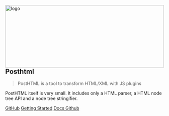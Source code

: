 <img align="right" width="220" height="200" style="margin:auto;    width: 100%;" title="logo" src="http://posthtml.github.io/posthtml/logo.svg">

## Posthtml

> PostHTML is a tool to transform HTML/XML with JS plugins

PostHTML itself is very small. It includes only a HTML parser, a HTML node tree API and a node tree stringifier.

[GitHub](https://github.com/posthtml/posthtml/)
[Getting Started](#posthtml)
[Docs Github](https://github.com/posthtml/posthtml.org)
